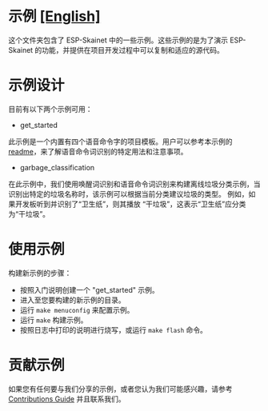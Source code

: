 # 示例 [[English]](./README.md)

这个文件夹包含了 ESP-Skainet 中的一些示例。这些示例的是为了演示 ESP-Skainet 的功能，并提供在项目开发过程中可以复制和适应的源代码。

# 示例设计

目前有以下两个示例可用：

- get_started

 此示例是一个内置有四个语音命令字的项目模板。用户可以参考本示例的 [readme](./get_started/README.md)，来了解语音命令词识别的特定用法和注意事项。

- garbage_classification

 在此示例中，我们使用唤醒词识别和语音命令词识别来构建离线垃圾分类示例，当识别出特定的垃圾名称时，该示例可以根据当前分类建议垃圾的类型。 例如，如果开发板听到并识别了“卫生纸”，则其播放 “干垃圾”，这表示“卫生纸”应分类为“干垃圾”。

# 使用示例

构建新示例的步骤：

* 按照入门说明创建一个 "get_started" 示例。
* 进入至您要构建的新示例的目录。
* 运行 `make menuconfig` 来配置示例。
* 运行 `make` 构建示例。
* 按照日志中打印的说明进行烧写，或运行 `make flash` 命令。

# 贡献示例

如果您有任何要与我们分享的示例，或者您认为我们可能感兴趣，请参考 [Contributions Guide](https://esp-idf.readthedocs.io/en/latest/contribute/index.html) 并且联系我们。


